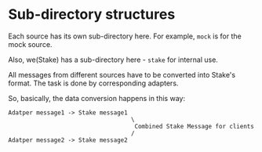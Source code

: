 # Sub-directory structures
Each source has its own sub-directory here. For example, `mock` is for the mock source.

Also, we(Stake) has a sub-directory here - `stake` for internal use.

All messages from different sources have to be converted into Stake's format. The task is done by corresponding adapters.

So, basically, the data conversion  happens in this way:
```
Adatper message1 -> Stake message1
                                   \
                                    Combined Stake Message for clients
                                   /
Adatper message2 -> Stake message2
```